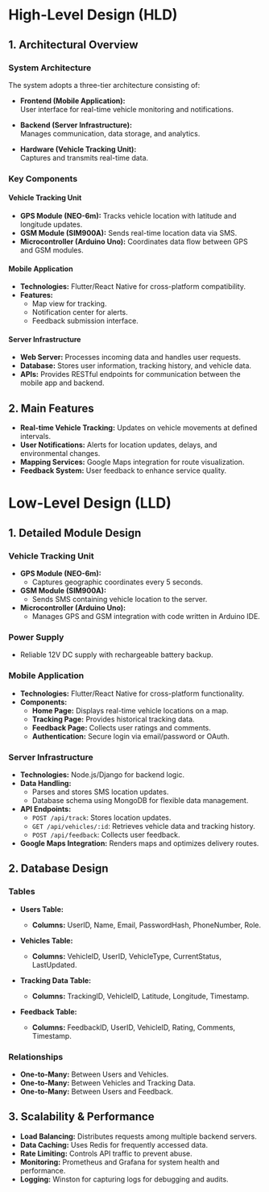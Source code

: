 # High-Level Design (HLD)

## 1. Architectural Overview

### System Architecture
The system adopts a three-tier architecture consisting of:

- **Frontend (Mobile Application):**  
  User interface for real-time vehicle monitoring and notifications.

- **Backend (Server Infrastructure):**  
  Manages communication, data storage, and analytics.

- **Hardware (Vehicle Tracking Unit):**  
  Captures and transmits real-time data.

### Key Components

#### Vehicle Tracking Unit
- **GPS Module (NEO-6m):** Tracks vehicle location with latitude and longitude updates.
- **GSM Module (SIM900A):** Sends real-time location data via SMS.
- **Microcontroller (Arduino Uno):** Coordinates data flow between GPS and GSM modules.

#### Mobile Application
- **Technologies:** Flutter/React Native for cross-platform compatibility.
- **Features:**
  - Map view for tracking.
  - Notification center for alerts.
  - Feedback submission interface.

#### Server Infrastructure
- **Web Server:** Processes incoming data and handles user requests.
- **Database:** Stores user information, tracking history, and vehicle data.
- **APIs:** Provides RESTful endpoints for communication between the mobile app and backend.

## 2. Main Features
- **Real-time Vehicle Tracking:** Updates on vehicle movements at defined intervals.
- **User Notifications:** Alerts for location updates, delays, and environmental changes.
- **Mapping Services:** Google Maps integration for route visualization.
- **Feedback System:** User feedback to enhance service quality.


# Low-Level Design (LLD)

## 1. Detailed Module Design

### Vehicle Tracking Unit
- **GPS Module (NEO-6m):**
  - Captures geographic coordinates every 5 seconds.
- **GSM Module (SIM900A):**
  - Sends SMS containing vehicle location to the server.
- **Microcontroller (Arduino Uno):**
  - Manages GPS and GSM integration with code written in Arduino IDE.

### Power Supply
- Reliable 12V DC supply with rechargeable battery backup.

### Mobile Application
- **Technologies:** Flutter/React Native for cross-platform functionality.
- **Components:**
  - **Home Page:** Displays real-time vehicle locations on a map.
  - **Tracking Page:** Provides historical tracking data.
  - **Feedback Page:** Collects user ratings and comments.
  - **Authentication:** Secure login via email/password or OAuth.

### Server Infrastructure
- **Technologies:** Node.js/Django for backend logic.
- **Data Handling:**
  - Parses and stores SMS location updates.
  - Database schema using MongoDB for flexible data management.
- **API Endpoints:**
  - `POST /api/track`: Stores location updates.
  - `GET /api/vehicles/:id`: Retrieves vehicle data and tracking history.
  - `POST /api/feedback`: Collects user feedback.
- **Google Maps Integration:** Renders maps and optimizes delivery routes.



## 2. Database Design

### Tables
- **Users Table:**
  - **Columns:** UserID, Name, Email, PasswordHash, PhoneNumber, Role.

- **Vehicles Table:**
  - **Columns:** VehicleID, UserID, VehicleType, CurrentStatus, LastUpdated.

- **Tracking Data Table:**
  - **Columns:** TrackingID, VehicleID, Latitude, Longitude, Timestamp.

- **Feedback Table:**
  - **Columns:** FeedbackID, UserID, VehicleID, Rating, Comments, Timestamp.

### Relationships
- **One-to-Many:** Between Users and Vehicles.
- **One-to-Many:** Between Vehicles and Tracking Data.
- **One-to-Many:** Between Users and Feedback.



## 3. Scalability & Performance
- **Load Balancing:** Distributes requests among multiple backend servers.
- **Data Caching:** Uses Redis for frequently accessed data.
- **Rate Limiting:** Controls API traffic to prevent abuse.
- **Monitoring:** Prometheus and Grafana for system health and performance.
- **Logging:** Winston for capturing logs for debugging and audits.

